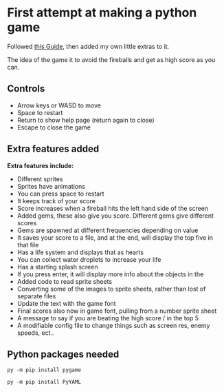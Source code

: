 # First attempt at making a python game
Followed [this Guide](https://realpython.com/pygame-a-primer/), then added my own little extras to it.

The idea of the game it to avoid the fireballs and get as high score as you can.

## Controls
* Arrow keys or WASD to move
* Space to restart
* Return to show help page (return again to close)
* Escape to close the game

## Extra features added
**Extra features include:**
* Different sprites
* Sprites have animations
* You can press space to restart
* It keeps track of your score
* Score increases when a fireball hits the left hand side of the screen
* Added gems, these also give you score. Different gems give different scores
* Gems are spawned at different frequencies depending on value
* It saves your score to a file, and at the end, will display the top five in that file
* Has a life system and displays that as hearts
* You can collect water droplets to increase your life
* Has a starting splash screen
* If you press enter, it will display more info about the objects in the
* Added code to read sprite sheets
* Converting some of the images to sprite sheets, rather than lost of separate files
* Update the text with the game font
* Final scores also now in game font, pulling from a number sprite sheet
* A message to say if you are beating the high score / in the top 5
* A modifiable config file to change things such as screen res, enemy speeds, ect..

## Python packages needed
```
py -m pip install pygame
```
```
py -m pip install PyYAML
```
